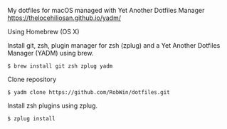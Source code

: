 My dotfiles for macOS managed with Yet Another Dotfiles Manager https://thelocehiliosan.github.io/yadm/

Using Homebrew (OS X)

Install git, zsh, plugin manager for zsh (zplug) and a Yet Another Dotfiles Manager (YADM) using brew.

```
$ brew install git zsh zplug yadm
```

Clone repository

```
$ yadm clone https://github.com/RobWin/dotfiles.git
```

Install zsh plugins using zplug.

```
$ zplug install
```
